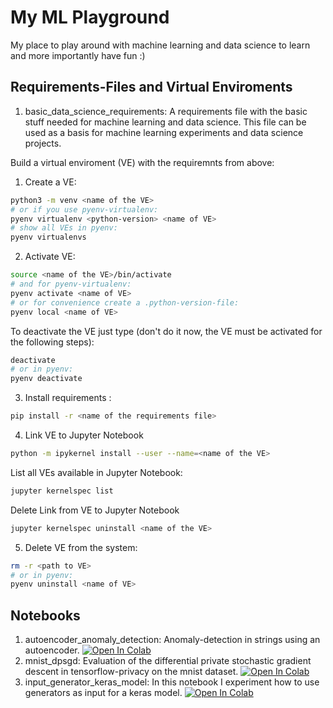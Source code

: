 # My ML Playground
My place to play around with machine learning and data science to learn and more importantly have fun :)

## Requirements-Files and Virtual Enviroments
1. basic_data_science_requirements: A requirements file with the basic stuff needed for machine learning and data science. This file can be used as a basis for machine learning experiments and data science projects.

Build a virtual enviroment (VE) with the requiremnts from above:
1. Create a VE:
```bash
python3 -m venv <name of the VE>
# or if you use pyenv-virtualenv:
pyenv virtualenv <python-version> <name of VE>
# show all VEs in pyenv:
pyenv virtualenvs
```

2. Activate VE:
```bash
source <name of the VE>/bin/activate
# and for pyenv-virtualenv:
pyenv activate <name of VE>
# or for convenience create a .python-version-file:
pyenv local <name of VE>
```
To deactivate the VE just type (don't do it now, the VE must be activated for the following steps):
```bash
deactivate
# or in pyenv:
pyenv deactivate
```

3. Install requirements :
```bash
pip install -r <name of the requirements file>
```

4. Link VE to Jupyter Notebook
```bash
python -m ipykernel install --user --name=<name of the VE>
```
List all VEs available in Jupyter Notebook:
```bash
jupyter kernelspec list
```
Delete Link from VE to Jupyter Notebook
```bash
jupyter kernelspec uninstall <name of the VE>
```

5. Delete VE from the system:
```bash
rm -r <path to VE>
# or in pyenv:
pyenv uninstall <name of VE>
```

## Notebooks
1. autoencoder_anomaly_detection: Anomaly-detection in strings using an autoencoder. [![Open In Colab](https://colab.research.google.com/assets/colab-badge.svg)](https://colab.research.google.com/github/hallojs/my_tf_playground/blob/master/autoencoder_anomaly_detection.ipynb)
2. mnist_dpsgd: Evaluation of the differential private stochastic gradient descent in tensorflow-privacy on the mnist dataset. [![Open In Colab](https://colab.research.google.com/assets/colab-badge.svg)](https://colab.research.google.com/github/hallojs/my_tf_playground/blob/master/mnist_dpsgd.ipynb)
3. input_generator_keras_model: In this notebook I experiment how to use generators as input for a keras model. [![Open In Colab](https://colab.research.google.com/assets/colab-badge.svg)](https://colab.research.google.com/github/hallojs/my_tf_playground/blob/master/input_generator_keras_model.ipynb)

